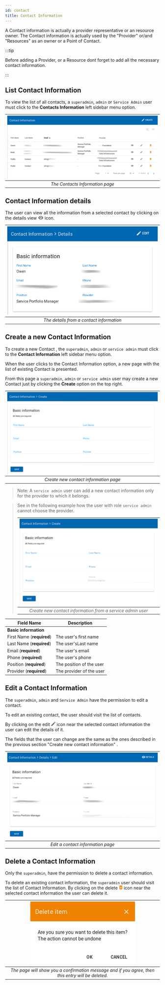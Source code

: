 ```yaml
---
id: contact
title: Contact Information
---
```


A Contact information is actually a provider representative or an resource owner. The Contact information is actually used by the  "Provider" or/and "Resources" as an owner or a Point of Contact.


:::tip

Before adding a Provider, or a Resource dont forget to add all the necessary contact information.

:::


## List Contact Information

To view the list of all contacts, a `superadmin`, `admin` or `Service Admin` user must click to the **Contacts Information** left sidebar menu option.

| ![contacts_information](assets/contact_list.png) |
|:--------------------:|
| *The Contacts Information page* |


## Contact Information details

The user can view all the information from a selected contact by clicking on the details view ![view_icon](assets/icons_details.png) icon.

| ![contacts_information_ViewDetails](assets/contact_details.png) |
|:--------------------:|
| *The details from a contact information* |


## Create a new Contact Information

To create a new Contact , the `superadmin`, `admin` or `service admin` must click to the **Contact Information** left sidebar menu option.

When the user clicks to the Contact Information option, a new page with the list of existing Contact  is presented.

From this page a `superadmin`, `admin` or `service admin` user may create a new Contact  just by clicking the **Create** option on the top right.

| ![ContactInformation_create](assets/contact_create.png) |
|:-------------------------------------:|
| *Create new contact information page* |


> Note: A `service admin` user can add a new contact information only for the provider to which it belongs.

> See in the following example how the user with role `service admin` cannot choose the provider.
>
> | ![ContactInformation_create_service_admin](assets/contact_create_from_service_admin.png) |
> |:----------------------------------:|
> | *Create new contact information from a service admin user* |

| Field Name                  | Description               |
| --------------------------- | ------------------------- |
| **Basic information**       |                           |
| First Name (**required**)		|	The user's first name	    |
| Last Name (**required**)		|	The user'sLast name		    |
| Email (**required**)				|	The user's email 		     	|
| Phone (**required**)				|	The user's phone      		|
| Position (**required**)			|	The position of the user  |
| Provider (**required**)			|	The provider of the user  |


## Edit a Contact Information

The `superadmin`, `admin` and `Service Admin` have the permission to edit a contact.

To edit an existing contact, the user should visit the list of contacts.

By clicking on the edit ![edit_icon](assets/icons_edit.png) icon near the selected contact information the user can edit the details of it.

The fields that the user can change are the same as the ones described in the previous section "Create new contact information" .

| ![ContactInformation_edit](assets/contact_edit.png) |
|:-------------------------------------:|
| *Edit a contact information page* |


## Delete a Contact Information

Only the `superadmin`, have the permission to delete a contact information.

To delete an existing contact information, the `superadmin` user should visit the list of Contact Information. By clicking on the delete ![delete_icon](assets/icons_delete.png) icon near the selected contact information the user can delete it.

| ![delete_entry](assets/icons_confirm_delete.png) |
|:--------------------------:|
| *The page will show you a confirmation message and if you agree, then this entry will be deleted.* |
